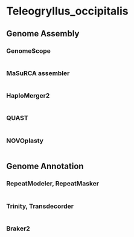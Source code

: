 # Teleogryllus_occipitalis

## Genome Assembly


### GenomeScope
```

```

### MaSuRCA assembler
```

```
### HaploMerger2
```

```

### QUAST
```

```
### NOVOplasty
```

```
## Genome Annotation

### RepeatModeler, RepeatMasker
```

```
### Trinity, Transdecorder
```

```

### Braker2
```

```

